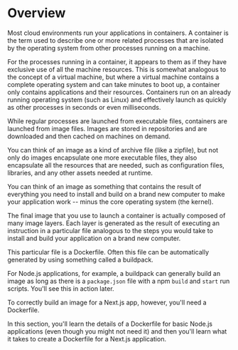 # Overview

Most cloud environments run your applications in containers. A container is
the term used to describe one or more related processes that are isolated by the
operating system from other processes running on a machine.

For the processes running in a container, it appears to them as if they have
exclusive use of all the machine resources. This is somewhat analogous to the
concept of a virtual machine, but where a virtual machine contains a complete
operating system and can take minutes to boot up, a container only contains
applications and their resources. Containers run on an already running operating
system (such as Linux) and effectively launch as quickly as other processes in
seconds or even milliseconds.

While regular processes are launched from executable files, containers are
launched from image files. Images are stored in repositories and are downloaded
and then cached on machines on demand.

You can think of an image as a kind of archive file (like a zipfile), but not
only do images encapsulate one more executable files, they also encapsulate all
the resources that are needed, such as configuration files, libraries, and any
other assets needed at runtime.

You can think of an image as something that contains the result of everything
you need to install and build on a brand new computer to make your application
work -- minus the core operating system (the kernel).

The final image that you use to launch a container is actually composed of many
image layers. Each layer is generated as the result of executing an instruction
in a particular file analogous to the steps you would take to install and build your
application on a brand new computer.

This particular file is a Dockerfile. Often this file can be automatically
generated by using something called a buildpack.

For Node.js applications, for example, a buildpack can generally build an image
as long as there is a `package.json` file with a npm `build` and `start` run
scripts. You'll see this in action later.

To correctly build an image for a Next.js app, however, you'll need a
Dockerfile.

In this section, you'll learn the details of a Dockerfile for basic Node.js
applications (even though you might not need it) and then you'll learn what it
takes to create a Dockerfile for a Next.js application.

